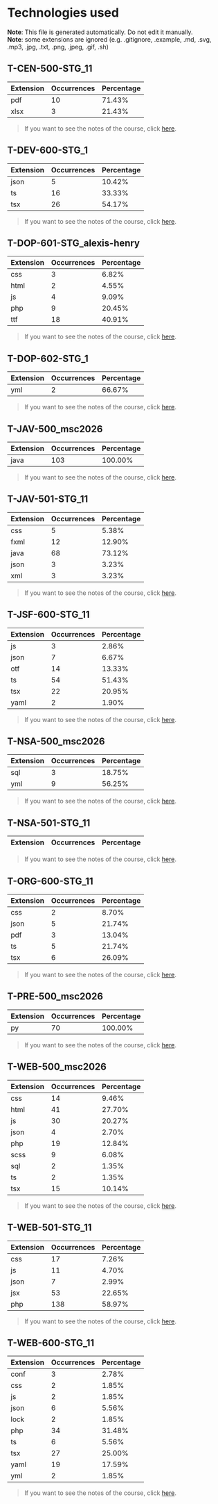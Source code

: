 # Technologies used
**Note**: This file is generated automatically. Do not edit it manually.<br/>
**Note**: some extensions are ignored (e.g. .gitignore, .example, .md, .svg, .mp3, .jpg, .txt, .png, .jpeg, .gif, .sh)

## T-CEN-500-STG_11
| Extension | Occurrences | Percentage |
| --------- | ----------- | ---------- |
| pdf | 10 | 71.43% |
| xlsx | 3 | 21.43% |
> If you want to see the notes of the course, click [here](/t-cen-500-stg_11).

## T-DEV-600-STG_1
| Extension | Occurrences | Percentage |
| --------- | ----------- | ---------- |
| json | 5 | 10.42% |
| ts | 16 | 33.33% |
| tsx | 26 | 54.17% |
> If you want to see the notes of the course, click [here](/t-dev-600-stg_1).

## T-DOP-601-STG_alexis-henry
| Extension | Occurrences | Percentage |
| --------- | ----------- | ---------- |
| css | 3 | 6.82% |
| html | 2 | 4.55% |
| js | 4 | 9.09% |
| php | 9 | 20.45% |
| ttf | 18 | 40.91% |
> If you want to see the notes of the course, click [here](/t-dop-601-stg_alexis-henry).

## T-DOP-602-STG_1
| Extension | Occurrences | Percentage |
| --------- | ----------- | ---------- |
| yml | 2 | 66.67% |
> If you want to see the notes of the course, click [here](/t-dop-602-stg_1).

## T-JAV-500_msc2026
| Extension | Occurrences | Percentage |
| --------- | ----------- | ---------- |
| java | 103 | 100.00% |
> If you want to see the notes of the course, click [here](/t-jav-500_msc2026).

## T-JAV-501-STG_11
| Extension | Occurrences | Percentage |
| --------- | ----------- | ---------- |
| css | 5 | 5.38% |
| fxml | 12 | 12.90% |
| java | 68 | 73.12% |
| json | 3 | 3.23% |
| xml | 3 | 3.23% |
> If you want to see the notes of the course, click [here](/t-jav-501-stg_11).

## T-JSF-600-STG_11
| Extension | Occurrences | Percentage |
| --------- | ----------- | ---------- |
| js | 3 | 2.86% |
| json | 7 | 6.67% |
| otf | 14 | 13.33% |
| ts | 54 | 51.43% |
| tsx | 22 | 20.95% |
| yaml | 2 | 1.90% |
> If you want to see the notes of the course, click [here](/t-jsf-600-stg_11).

## T-NSA-500_msc2026
| Extension | Occurrences | Percentage |
| --------- | ----------- | ---------- |
| sql | 3 | 18.75% |
| yml | 9 | 56.25% |
> If you want to see the notes of the course, click [here](/t-nsa-500_msc2026).

## T-NSA-501-STG_11
| Extension | Occurrences | Percentage |
| --------- | ----------- | ---------- |

> If you want to see the notes of the course, click [here](/t-nsa-501-stg_11).

## T-ORG-600-STG_11
| Extension | Occurrences | Percentage |
| --------- | ----------- | ---------- |
| css | 2 | 8.70% |
| json | 5 | 21.74% |
| pdf | 3 | 13.04% |
| ts | 5 | 21.74% |
| tsx | 6 | 26.09% |
> If you want to see the notes of the course, click [here](/t-org-600-stg_11).

## T-PRE-500_msc2026
| Extension | Occurrences | Percentage |
| --------- | ----------- | ---------- |
| py | 70 | 100.00% |
> If you want to see the notes of the course, click [here](/t-pre-500_msc2026).

## T-WEB-500_msc2026
| Extension | Occurrences | Percentage |
| --------- | ----------- | ---------- |
| css | 14 | 9.46% |
| html | 41 | 27.70% |
| js | 30 | 20.27% |
| json | 4 | 2.70% |
| php | 19 | 12.84% |
| scss | 9 | 6.08% |
| sql | 2 | 1.35% |
| ts | 2 | 1.35% |
| tsx | 15 | 10.14% |
> If you want to see the notes of the course, click [here](/t-web-500_msc2026).

## T-WEB-501-STG_11
| Extension | Occurrences | Percentage |
| --------- | ----------- | ---------- |
| css | 17 | 7.26% |
| js | 11 | 4.70% |
| json | 7 | 2.99% |
| jsx | 53 | 22.65% |
| php | 138 | 58.97% |
> If you want to see the notes of the course, click [here](/t-web-501-stg_11).

## T-WEB-600-STG_11
| Extension | Occurrences | Percentage |
| --------- | ----------- | ---------- |
| conf | 3 | 2.78% |
| css | 2 | 1.85% |
| js | 2 | 1.85% |
| json | 6 | 5.56% |
| lock | 2 | 1.85% |
| php | 34 | 31.48% |
| ts | 6 | 5.56% |
| tsx | 27 | 25.00% |
| yaml | 19 | 17.59% |
| yml | 2 | 1.85% |
> If you want to see the notes of the course, click [here](/t-web-600-stg_11).
